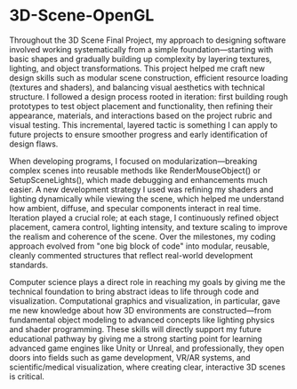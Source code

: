 # 3D-Scene-OpenGL

Throughout the 3D Scene Final Project, my approach to designing software involved working systematically from a simple foundation—starting with basic shapes and gradually building up complexity by layering textures, lighting, and object transformations. This project helped me craft new design skills such as modular scene construction, efficient resource loading (textures and shaders), and balancing visual aesthetics with technical structure. I followed a design process rooted in iteration: first building rough prototypes to test object placement and functionality, then refining their appearance, materials, and interactions based on the project rubric and visual testing. This incremental, layered tactic is something I can apply to future projects to ensure smoother progress and early identification of design flaws.

When developing programs, I focused on modularization—breaking complex scenes into reusable methods like RenderMouseObject() or SetupSceneLights(), which made debugging and enhancements much easier. A new development strategy I used was refining my shaders and lighting dynamically while viewing the scene, which helped me understand how ambient, diffuse, and specular components interact in real time. Iteration played a crucial role; at each stage, I continuously refined object placement, camera control, lighting intensity, and texture scaling to improve the realism and coherence of the scene. Over the milestones, my coding approach evolved from "one big block of code" into modular, reusable, cleanly commented structures that reflect real-world development standards.

Computer science plays a direct role in reaching my goals by giving me the technical foundation to bring abstract ideas to life through code and visualization. Computational graphics and visualization, in particular, gave me new knowledge about how 3D environments are constructed—from fundamental object modeling to advanced concepts like lighting physics and shader programming. These skills will directly support my future educational pathway by giving me a strong starting point for learning advanced game engines like Unity or Unreal, and professionally, they open doors into fields such as game development, VR/AR systems, and scientific/medical visualization, where creating clear, interactive 3D scenes is critical.
